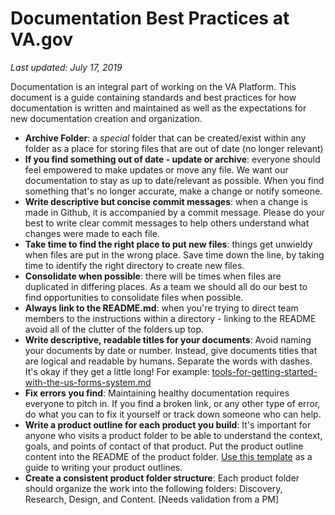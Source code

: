 # Documentation Best Practices at VA.gov

_Last updated: July 17, 2019_

Documentation is an integral part of working on the VA Platform. This document is a guide containing standards and best practices for how documentation is written and maintained as well as the expectations for new documentation creation and organization.

- **Archive Folder**: a *special* folder that can be created/exist within any folder as a place for storing files that are out of date (no longer relevant)
- **If you find something out of date - update or archive**: everyone should feel empowered to make updates or move any file. We want our documentation to stay as up to date/relevant as possible. When you find something that's no longer accurate, make a change or notify someone.
- **Write descriptive but concise commit messages**: when a change is made in Github, it is accompanied by a commit message. Please do your best to write clear commit messages to help others understand what changes were made to each file.
- **Take time to find the right place to put new files**: things get unwieldy when files are put in the wrong place. Save time down the line, by taking time to identify the right directory to create new files.
- **Consolidate when possible**: there will be times when files are duplicated in differing places. As a team we should all do our best to find opportunities to consolidate files when possible.
- **Always link to the README.md**: when you're trying to direct team members to the instructions within a directory - linking to the README avoid all of the clutter of the folders up top.
- **Write descriptive, readable titles for your documents**: Avoid naming your documents by date or number. Instead, give documents titles that are logical and readable by humans. Separate the words with dashes. It's okay if they get a little long! For example: [tools-for-getting-started-with-the-us-forms-system.md](https://github.com/usds/us-forms-system/blob/master/docs/getting-started/tools-for-getting-started-with-the-us-forms-system.md)
- **Fix errors you find**: Maintaining healthy documentation requires everyone to pitch in. If you find a broken link, or any other type of error, do what you can to fix it yourself or track down someone who can help.
- **Write a product outline for each product you build**: It's important for anyone who visits a product folder to be able to understand the context, goals, and points of contact of that product. Put the product outline content into the README of the product folder. [Use this template](https://github.com/department-of-veterans-affairs/va.gov-team/blob/master/platform/product-management/product-outline-template.md) as a guide to writing your product outlines.
- **Create a consistent product folder structure**: Each product folder should organize the work into the following folders: Discovery, Research, Design, and Content. [Needs validation from a PM]

